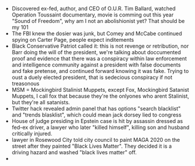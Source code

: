 * Discovered ex-fed, author, and CEO of O.U.R. Tim Ballard, watched Operation Toussaint documentary,
  movie is comming out this year "Sound of Freedom", why am I not an abolishionist yet? That should be my 101
* The FBI knew the dosier was junk, but Comey and McCabe continued spying on Carter Page, people expect inditements
* Black Conservative Patriot called it: this is not revenge or retribution, nor Barr doing the will of the
  president, we're talking about doccumented proof and evidence that there was a conspiracy within law
  enforcement and intelligence community against a president with false documents and fake pretense, and
  continued forward knowing it was fake. Trying to oust a duely elected president, that is sedecious conspiracy if not treasonous
* MSM = Mockingbird Stalinist Muppets, except Fox, Mockingbird Satanist Muppets, I call fox that because
  they're the onlyones who arent Stalinist, but they're all satanists.
* Twitter hack revealed admin panel that has options "search blacklist" and "trends blasklist", which could mean jack dorsey lied to congress
* House of judge presiding in Epstein case is hit by assassin dressed as fed-ex driver, a lawyer who later "killed himself", killing son and husband critically injured.
* lawyer in Rosewood City told city council to paint MAGA 2020 on the street after they painted "Black Lives Matter". They decided it is a driving hazard and washed "black lives matter" off.
*
